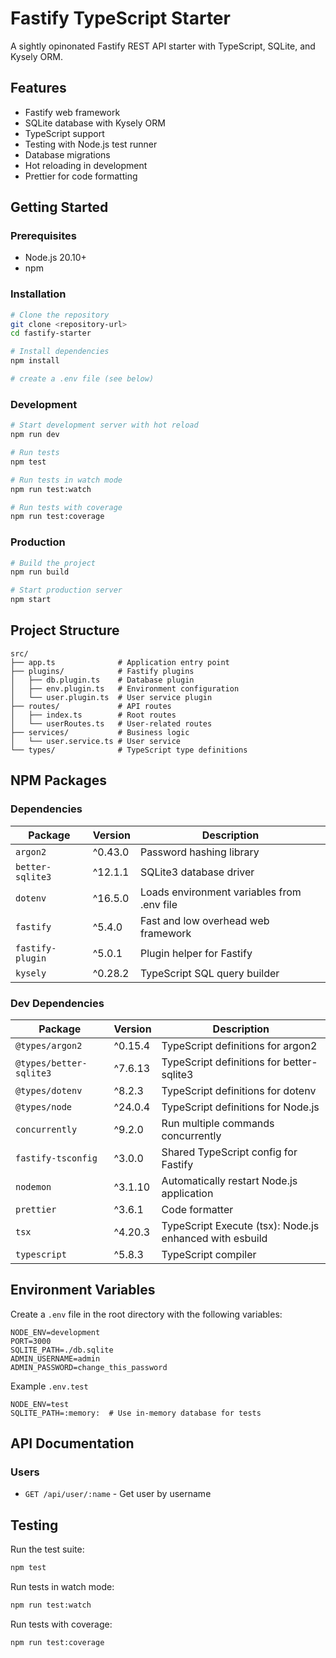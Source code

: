 # Fastify TypeScript Starter

A sightly opinonated Fastify REST API starter with TypeScript, SQLite, and Kysely ORM.

## Features

- Fastify web framework
- SQLite database with Kysely ORM
- TypeScript support
- Testing with Node.js test runner
- Database migrations
- Hot reloading in development
- Prettier for code formatting

## Getting Started

### Prerequisites

- Node.js 20.10+
- npm

### Installation

```bash
# Clone the repository
git clone <repository-url>
cd fastify-starter

# Install dependencies
npm install

# create a .env file (see below)
```

### Development

```bash
# Start development server with hot reload
npm run dev

# Run tests
npm test

# Run tests in watch mode
npm run test:watch

# Run tests with coverage
npm run test:coverage
```

### Production

```bash
# Build the project
npm run build

# Start production server
npm start
```

## Project Structure

```
src/
├── app.ts              # Application entry point
├── plugins/            # Fastify plugins
│   ├── db.plugin.ts    # Database plugin
│   ├── env.plugin.ts   # Environment configuration
│   └── user.plugin.ts  # User service plugin
├── routes/             # API routes
│   ├── index.ts        # Root routes
│   └── userRoutes.ts   # User-related routes
├── services/           # Business logic
│   └── user.service.ts # User service
└── types/              # TypeScript type definitions
```

## NPM Packages

### Dependencies

| Package          | Version | Description                                |
| ---------------- | ------- | ------------------------------------------ |
| `argon2`         | ^0.43.0 | Password hashing library                   |
| `better-sqlite3` | ^12.1.1 | SQLite3 database driver                    |
| `dotenv`         | ^16.5.0 | Loads environment variables from .env file |
| `fastify`        | ^5.4.0  | Fast and low overhead web framework        |
| `fastify-plugin` | ^5.0.1  | Plugin helper for Fastify                  |
| `kysely`         | ^0.28.2 | TypeScript SQL query builder               |

### Dev Dependencies

| Package                 | Version | Description                                             |
| ----------------------- | ------- | ------------------------------------------------------- |
| `@types/argon2`         | ^0.15.4 | TypeScript definitions for argon2                       |
| `@types/better-sqlite3` | ^7.6.13 | TypeScript definitions for better-sqlite3               |
| `@types/dotenv`         | ^8.2.3  | TypeScript definitions for dotenv                       |
| `@types/node`           | ^24.0.4 | TypeScript definitions for Node.js                      |
| `concurrently`          | ^9.2.0  | Run multiple commands concurrently                      |
| `fastify-tsconfig`      | ^3.0.0  | Shared TypeScript config for Fastify                    |
| `nodemon`               | ^3.1.10 | Automatically restart Node.js application               |
| `prettier`              | ^3.6.1  | Code formatter                                          |
| `tsx`                   | ^4.20.3 | TypeScript Execute (tsx): Node.js enhanced with esbuild |
| `typescript`            | ^5.8.3  | TypeScript compiler                                     |

## Environment Variables

Create a `.env` file in the root directory with the following variables:

```env
NODE_ENV=development
PORT=3000
SQLITE_PATH=./db.sqlite
ADMIN_USERNAME=admin
ADMIN_PASSWORD=change_this_password
```

Example `.env.test`

```env
NODE_ENV=test
SQLITE_PATH=:memory:  # Use in-memory database for tests
```

## API Documentation

### Users

- `GET /api/user/:name` - Get user by username

## Testing

Run the test suite:

```bash
npm test
```

Run tests in watch mode:

```bash
npm run test:watch
```

Run tests with coverage:

```bash
npm run test:coverage
```
